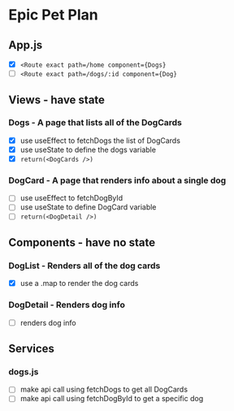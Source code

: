 # Epic Pet Plan

## App.js

- [x] `<Route exact path=/home component={Dogs}`
- [ ] `<Route exact path=/dogs/:id component={Dog}`

## Views - have state

### Dogs - A page that lists all of the DogCards

- [x] use useEffect to fetchDogs the list of DogCards
- [x] use useState to define the dogs variable
- [x] `return(<DogCards />)`

### DogCard - A page that renders info about a single dog

- [ ] use useEffect to fetchDogById
- [ ] use useState to define DogCard variable
- [ ] `return(<DogDetail />)`

## Components - have no state

### DogList - Renders all of the dog cards

- [x] use a .map to render the dog cards

### DogDetail - Renders dog info

- [ ] renders dog info

## Services

### dogs.js

- [ ] make api call using fetchDogs to get all DogCards
- [ ] make api call using fetchDogById to get a specific dog
